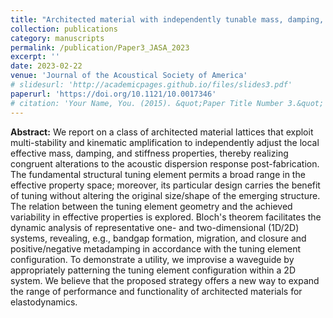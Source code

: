 ```yaml
---
title: "Architected material with independently tunable mass, damping, and stiffness via multi-stability and kinematic amplification"
collection: publications
category: manuscripts
permalink: /publication/Paper3_JASA_2023
excerpt: ''
date: 2023-02-22
venue: 'Journal of the Acoustical Society of America'
# slidesurl: 'http://academicpages.github.io/files/slides3.pdf'
paperurl: 'https://doi.org/10.1121/10.0017346'
# citation: 'Your Name, You. (2015). &quot;Paper Title Number 3.&quot; <i>Journal 1</i>. 1(3).'
---
```


**Abstract:** We report on a class of architected material lattices that exploit multi-stability and kinematic amplification to independently adjust the local effective mass, damping, and stiffness properties, thereby realizing congruent alterations to the acoustic dispersion response post-fabrication. The fundamental structural tuning element permits a broad range in the effective property space; moreover, its particular design carries the benefit of tuning without altering the original size/shape of the emerging structure. The relation between the tuning element geometry and the achieved variability in effective properties is explored. Bloch's theorem facilitates the dynamic analysis of representative one- and two-dimensional (1D/2D) systems, revealing, e.g., bandgap formation, migration, and closure and positive/negative metadamping in accordance with the tuning element configuration. To demonstrate a utility, we improvise a waveguide by appropriately patterning the tuning element configuration within a 2D system. We believe that the proposed strategy offers a new way to expand the range of performance and functionality of architected materials for elastodynamics.